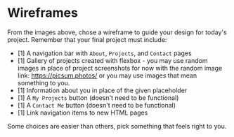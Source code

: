 # Wireframes

From the images above, chose a wireframe to guide your design for today's project. Remember that your final project must include:

- [1]  A navigation bar with `About`, `Projects`, and `Contact` pages
- [1]  Gallery of projects created with flexbox - you may use random images in place of project screenshots for now with the random image link: https://picsum.photos/ or you may use images that mean something to you.
- [1]  Information about you in place of the given placeholder
- [1]  A `My Projects` button (doesn't need to be functional)
- [1]  A `Contact Me` button (doesn't need to be functional)
- [1]  Link navigation items to new HTML pages

Some choices are easier than others, pick something that feels right to you. 